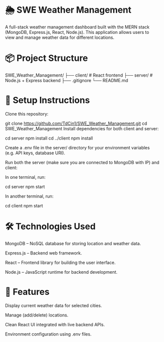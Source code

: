 # 🌦️ SWE Weather Management
A full-stack weather management dashboard built with the MERN stack (MongoDB, Express.js, React, Node.js). This application allows users to view and manage weather data for different locations.

# 📦 Project Structure
SWE_Weather_Management/
├── client/    # React frontend
├── server/    # Node.js + Express backend
├── .gitignore
└── README.md

# 🚀 Setup Instructions
Clone this repository:

git clone https://github.com/TdCin1/SWE_Weather_Management.git
cd SWE_Weather_Management
Install dependencies for both client and server:

cd server
npm install
cd ../client
npm install

Create a .env file in the server/ directory for your environment variables (e.g. API keys, database URI).

Run both the server (make sure you are connected to MongoDB with IP) and client:

In one terminal, run:

cd server
npm start

In another terminal, run:

cd client
npm start

# 🛠️ Technologies Used
MongoDB – NoSQL database for storing location and weather data.

Express.js – Backend web framework.

React – Frontend library for building the user interface.

Node.js – JavaScript runtime for backend development.

# 📌 Features
Display current weather data for selected cities.

Manage (add/delete) locations.

Clean React UI integrated with live backend APIs.

Environment configuration using .env files.
